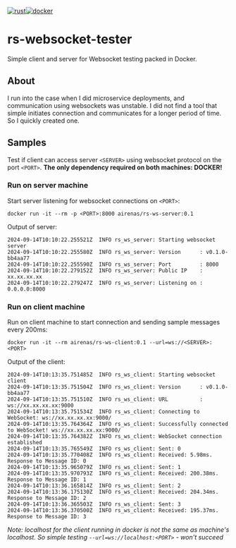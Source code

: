[![rust](https://github.com/airenas/rs-websocket-tester/actions/workflows/rust.yml/badge.svg)](https://github.com/airenas/rs-websocket-tester/actions/workflows/rust.yml)[![docker](https://github.com/airenas/rs-websocket-tester/actions/workflows/docker.yml/badge.svg)](https://github.com/airenas/rs-websocket-tester/actions/workflows/docker.yml)

# rs-websocket-tester
Simple client and server for Websocket testing packed in Docker.

## About
I run into the case when I did microservice deployments, and communication using websockets was unstable. I did not find a tool that simple initiates connection and communicates for a longer period of time. So I quickly created one.

## Samples

Test if client can access server `<SERVER>` using websocket protocol on the port `<PORT>`. **The only dependency required on both machines: DOCKER!**

### Run on server machine
Start server listening for websocket connections on `<PORT>`:

`docker run -it --rm -p <PORT>:8000 airenas/rs-ws-server:0.1`

Output of server:

```log
2024-09-14T10:10:22.255521Z  INFO rs_ws_server: Starting websocket server    
2024-09-14T10:10:22.255580Z  INFO rs_ws_server: Version      : v0.1.0-bb4aa77    
2024-09-14T10:10:22.255590Z  INFO rs_ws_server: Port         : 8000    
2024-09-14T10:10:22.279152Z  INFO rs_ws_server: Public IP    : xx.xx.xx.xx    
2024-09-14T10:10:22.279247Z  INFO rs_ws_server: Listening on : 0.0.0.0:8000 

```
### Run on client machine

Run on client machine to start connection and sending sample messages every 200ms:

`docker run -it --rm airenas/rs-ws-client:0.1 --url=ws://<SERVER>:<PORT>`

Output of the client:
```log
2024-09-14T10:13:35.751485Z  INFO rs_ws_client: Starting websocket client    
2024-09-14T10:13:35.751504Z  INFO rs_ws_client: Version      : v0.1.0-bb4aa77    
2024-09-14T10:13:35.751510Z  INFO rs_ws_client: URL          : ws://xx.xx.xx.xx:9000    
2024-09-14T10:13:35.751534Z  INFO rs_ws_client: Connecting to WebSocket: ws://xx.xx.xx.xx:9000/    
2024-09-14T10:13:35.764364Z  INFO rs_ws_client: Successfully connected to WebSocket! ws://xx.xx.xx.xx:9000/    
2024-09-14T10:13:35.764382Z  INFO rs_ws_client: WebSocket connection established    
2024-09-14T10:13:35.765549Z  INFO rs_ws_client: Sent: 0    
2024-09-14T10:13:35.770408Z  INFO rs_ws_client: Received: 5.98ms. Response to Message ID: 0    
2024-09-14T10:13:35.965079Z  INFO rs_ws_client: Sent: 1    
2024-09-14T10:13:35.970793Z  INFO rs_ws_client: Received: 200.38ms. Response to Message ID: 1    
2024-09-14T10:13:36.165814Z  INFO rs_ws_client: Sent: 2    
2024-09-14T10:13:36.175130Z  INFO rs_ws_client: Received: 204.34ms. Response to Message ID: 2    
2024-09-14T10:13:36.365503Z  INFO rs_ws_client: Sent: 3    
2024-09-14T10:13:36.370500Z  INFO rs_ws_client: Received: 195.37ms. Response to Message ID: 3
```

*Note: localhost for the client running in docker is not the same as machine's localhost. So simple testing `--url=ws://localhost:<PORT>` - won't succeed*


